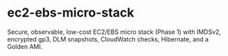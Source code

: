 # ec2-ebs-micro-stack
Secure, observable, low-cost EC2/EBS micro stack (Phase 1) with IMDSv2, encrypted gp3, DLM snapshots, CloudWatch checks, Hibernate, and a Golden AMI.
